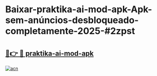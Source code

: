 # Baixar-praktika-ai-mod-apk-Apk-sem-anúncios-desbloqueado-completamente-2025-#2zpst

# <h2><a href="https://ainizakaria.my?title=praktika-ai-mod-apk&ref=24M">🔗👉 🔴 praktika-ai-mod-apk</a></h2>

[![acn](https://github.com/user-attachments/assets/0f9c940e-d8b0-45ae-aac7-cd30a18b3e1c)](https://ainizakaria.my?title=praktika-ai-mod-apk&ref=24M)

